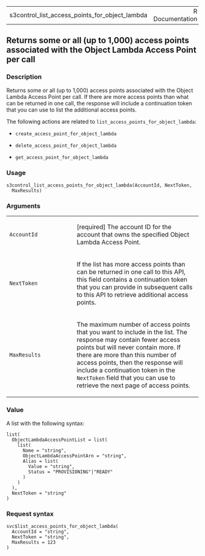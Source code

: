 <table style="width: 100%;">
<tbody>
<tr class="odd">
<td>s3control_list_access_points_for_object_lambda</td>
<td style="text-align: right;">R Documentation</td>
</tr>
</tbody>
</table>

## Returns some or all (up to 1,000) access points associated with the Object Lambda Access Point per call

### Description

Returns some or all (up to 1,000) access points associated with the
Object Lambda Access Point per call. If there are more access points
than what can be returned in one call, the response will include a
continuation token that you can use to list the additional access
points.

The following actions are related to
`list_access_points_for_object_lambda`:

-   `create_access_point_for_object_lambda`

-   `delete_access_point_for_object_lambda`

-   `get_access_point_for_object_lambda`

### Usage

    s3control_list_access_points_for_object_lambda(AccountId, NextToken,
      MaxResults)

### Arguments

<table>
<colgroup>
<col style="width: 35%" />
<col style="width: 65%" />
</colgroup>
<tbody>
<tr class="odd">
<td><code
id="s3control_list_access_points_for_object_lambda_:_AccountId">AccountId</code></td>
<td><p>[required] The account ID for the account that owns the specified
Object Lambda Access Point.</p></td>
</tr>
<tr class="even">
<td><code
id="s3control_list_access_points_for_object_lambda_:_NextToken">NextToken</code></td>
<td><p>If the list has more access points than can be returned in one
call to this API, this field contains a continuation token that you can
provide in subsequent calls to this API to retrieve additional access
points.</p></td>
</tr>
<tr class="odd">
<td><code
id="s3control_list_access_points_for_object_lambda_:_MaxResults">MaxResults</code></td>
<td><p>The maximum number of access points that you want to include in
the list. The response may contain fewer access points but will never
contain more. If there are more than this number of access points, then
the response will include a continuation token in the
<code>NextToken</code> field that you can use to retrieve the next page
of access points.</p></td>
</tr>
</tbody>
</table>

### Value

A list with the following syntax:

    list(
      ObjectLambdaAccessPointList = list(
        list(
          Name = "string",
          ObjectLambdaAccessPointArn = "string",
          Alias = list(
            Value = "string",
            Status = "PROVISIONING"|"READY"
          )
        )
      ),
      NextToken = "string"
    )

### Request syntax

    svc$list_access_points_for_object_lambda(
      AccountId = "string",
      NextToken = "string",
      MaxResults = 123
    )
